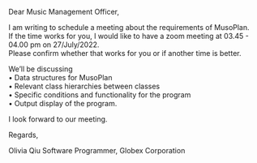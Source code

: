 Dear Music Management Officer,

I am writing to schedule a meeting about the requirements of MusoPlan. <br>If the time works for you, I would like to have a zoom meeting at 03.45 - 04.00 pm on 27/July/2022.<br> Please confirm whether that works for you or if another time is better.

We’ll be discussing<br>
• Data structures for MusoPlan<br>
• Relevant class hierarchies between classes<br>
• Specific conditions and functionality for the program<br>
• Output display of the program.<br>

I look forward to our meeting.

Regards,

Olivia Qiu
Software Programmer, Globex Corporation
